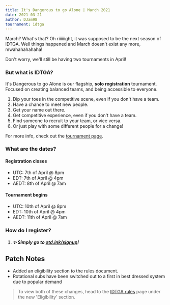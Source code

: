 ```yaml
---
title: It's Dangerous to go Alone | March 2021
date: 2021-03-21
author: DJam98
tournament: idtga
---
```


March? What's that? Oh riiiiiight, it was supposed to be the next season of IDTGA. Well things happened and March doesn't exist any more, mwahahahahaha!

Don't worry, we'll still be having two tournaments in April!

### But what is IDTGA?
It's Dangerous to go Alone is our flagship, **solo registration** tournament. Focused on creating balanced teams, and being accessible to everyone.

1. Dip your toes in the competitive scene, even if you don't have a team.
1. Have a chance to meet new people.
1. Get your name out there.
1. Get competitive experience, even if you don't have a team.
1. Find someone to recruit to your team, or vice versa.
1. Or just play with some different people for a change!

For more info, check out the [tournament page](https://otd.ink/idtga).

### What are the dates?
#### Registration closes
- UTC: 7th of April @ 8pm
- EDT: 7th of April @ 4pm
- AEDT: 8th of April @ 7am

#### Tournament begins
- UTC: 10th of April @ 8pm
- EDT: 10th of April @ 4pm
- AEDT: 11th of April @ 7am

### How do I register?
1. ##### :sparkles: Simply go to [otd.ink/signup](https://otd.ink/signup)!

## Patch Notes
- Added an eligibility section to the rules document.
- Rotational subs have been switched out to a first in best dressed system due to popular demand
> To view both of these changes, head to the [IDTGA rules](https://otd.ink/idtga/rules) page under the new 'Eligibility' section.